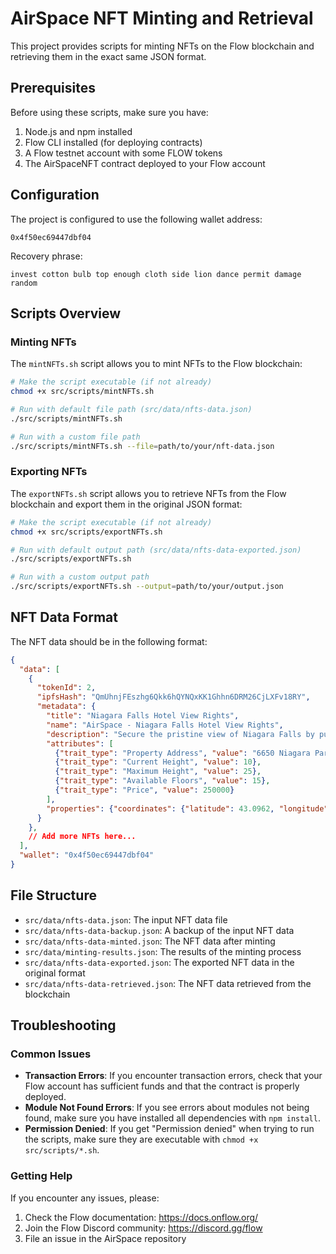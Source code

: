 # AirSpace NFT Minting and Retrieval

This project provides scripts for minting NFTs on the Flow blockchain and retrieving them in the exact same JSON format.

## Prerequisites

Before using these scripts, make sure you have:

1. Node.js and npm installed
2. Flow CLI installed (for deploying contracts)
3. A Flow testnet account with some FLOW tokens
4. The AirSpaceNFT contract deployed to your Flow account

## Configuration

The project is configured to use the following wallet address:

```
0x4f50ec69447dbf04
```

Recovery phrase:
```
invest cotton bulb top enough cloth side lion dance permit damage random
```

## Scripts Overview

### Minting NFTs

The `mintNFTs.sh` script allows you to mint NFTs to the Flow blockchain:

```bash
# Make the script executable (if not already)
chmod +x src/scripts/mintNFTs.sh

# Run with default file path (src/data/nfts-data.json)
./src/scripts/mintNFTs.sh

# Run with a custom file path
./src/scripts/mintNFTs.sh --file=path/to/your/nft-data.json
```

### Exporting NFTs

The `exportNFTs.sh` script allows you to retrieve NFTs from the Flow blockchain and export them in the original JSON format:

```bash
# Make the script executable (if not already)
chmod +x src/scripts/exportNFTs.sh

# Run with default output path (src/data/nfts-data-exported.json)
./src/scripts/exportNFTs.sh

# Run with a custom output path
./src/scripts/exportNFTs.sh --output=path/to/your/output.json
```

## NFT Data Format

The NFT data should be in the following format:

```json
{
  "data": [
    {
      "tokenId": 2,
      "ipfsHash": "QmUhnjFEszhg6Qkk6hQYNQxKK1Ghhn6DRM26CjLXFv18RY",
      "metadata": {
        "title": "Niagara Falls Hotel View Rights",
        "name": "AirSpace - Niagara Falls Hotel View Rights",
        "description": "Secure the pristine view of Niagara Falls by purchasing air rights above the existing hotel structure. Prime location with unobstructed views of the falls.",
        "attributes": [
          {"trait_type": "Property Address", "value": "6650 Niagara Parkway, Niagara Falls, ON L2G 0L0"},
          {"trait_type": "Current Height", "value": 10},
          {"trait_type": "Maximum Height", "value": 25},
          {"trait_type": "Available Floors", "value": 15},
          {"trait_type": "Price", "value": 250000}
        ],
        "properties": {"coordinates": {"latitude": 43.0962, "longitude": -79.0377}}
      }
    },
    // Add more NFTs here...
  ],
  "wallet": "0x4f50ec69447dbf04"
}
```

## File Structure

- `src/data/nfts-data.json`: The input NFT data file
- `src/data/nfts-data-backup.json`: A backup of the input NFT data
- `src/data/nfts-data-minted.json`: The NFT data after minting
- `src/data/minting-results.json`: The results of the minting process
- `src/data/nfts-data-exported.json`: The exported NFT data in the original format
- `src/data/nfts-data-retrieved.json`: The NFT data retrieved from the blockchain

## Troubleshooting

### Common Issues

- **Transaction Errors**: If you encounter transaction errors, check that your Flow account has sufficient funds and that the contract is properly deployed.
- **Module Not Found Errors**: If you see errors about modules not being found, make sure you have installed all dependencies with `npm install`.
- **Permission Denied**: If you get "Permission denied" when trying to run the scripts, make sure they are executable with `chmod +x src/scripts/*.sh`.

### Getting Help

If you encounter any issues, please:

1. Check the Flow documentation: https://docs.onflow.org/
2. Join the Flow Discord community: https://discord.gg/flow
3. File an issue in the AirSpace repository 